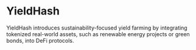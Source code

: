 # YieldHash
YieldHash introduces sustainability-focused yield farming by integrating tokenized real-world assets, such as renewable energy projects or green bonds, into DeFi protocols. 
